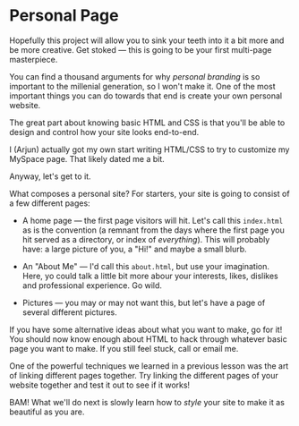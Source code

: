 # Personal Page

Hopefully this project will allow you to sink your teeth into it a bit more and be more creative. Get stoked — this is going to be your first multi-page masterpiece.

You can find a thousand arguments for why *personal branding* is so important to the millenial generation, so I won't make it. One of the most important things you can do towards that end is create your own personal website.

The great part about knowing basic HTML and CSS is that you'll be able to design and control how your site looks end-to-end.

I (Arjun) actually got my own start writing HTML/CSS to try to customize my MySpace page. That likely dated me a bit.

Anyway, let's get to it.

What composes a personal site? For starters, your site is going to consist of a few different pages:

* A home page — the first page visitors will hit. Let's call this `index.html` as is the convention (a remnant from the days where the first page you hit served as a directory, or index of *everything*). This will probably have: a large picture of you, a "Hi!" and maybe a small blurb.

* An "About Me" — I'd call this `about.html`, but use your imagination. Here, yo could talk a little bit more abour your interests, likes, dislikes and professional experience. Go wild.

* Pictures — you may or may not want this, but let's have a page of several different pictures.

If you have some alternative ideas about what you want to make, go for it! You should now know enough about HTML to hack through whatever basic page you want to make. If you still feel stuck, call or email me.

One of the powerful techniques we learned in a previous lesson was the art of linking different pages together. Try linking the different pages of your website together and test it out to see if it works!

BAM! What we'll do next is slowly learn how to *style* your site to make it as beautiful as you are.
